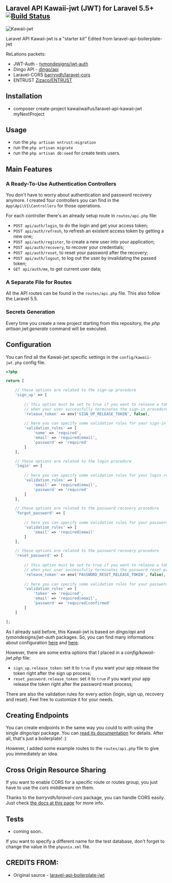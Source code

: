 ## Laravel API Kawaii-jwt (JWT) for Laravel 5.5+ [![Build Status](https://travis-ci.org/BlackMix/kawaii-jwt.svg)](https://travis-ci.org/BlackMix/kawaii-jwt)

![Kawaii-jwt](https://4.bp.blogspot.com/-BvRwLk3ucNw/Wf_y-MdAIhI/AAAAAAAAD_M/3EX7FF3jdBgCldMAw1HdFuisRYksyDjYQCLcBGAs/s1600/kawaiijwt.jpg)


Laravel API Kawaii-jwt is a "starter kit" Edited from laravel-api-boilerplate-jwt

ReLations packets:

* JWT-Auth - [tymondesigns/jwt-auth](https://github.com/tymondesigns/jwt-auth)
* Dingo API - [dingo/api](https://github.com/dingo/api)
* Laravel-CORS [barryvdh/laravel-cors](http://github.com/barryvdh/laravel-cors)
* ENTRUST [Zizaco/ENTRUST](https://github.com/Zizaco/entrust)

## Installation 
* composer create-project kawaiiwaifus/laravel-api-kawaii-jwt myNextProject
## Usage
* run the `php artisan entrust:migration`
* run the `php artisan migrate`
* run the `php artisan db:seed` for create tests users.
## Main Features

### A Ready-To-Use Authentication Controllers

You don't have to worry about authentication and password recovery anymore. 
I created four controllers you can find in the `App\Api\V1\Controllers` for those operations.

For each controller there's an already setup route in `routes/api.php` file:

* `POST api/auth/login`, to do the login and get your access token;
* `POST api/auth/refresh`, to refresh an existent access token by getting a new one;
* `POST api/auth/register`, to create a new user into your application;
* `POST api/auth/recovery`, to recover your credentials;
* `POST api/auth/reset`, to reset your password after the recovery;
* `POST api/auth/logout`, to log out the user by invalidating the passed token;
* `GET api/auth/me`, to get current user data;

### A Separate File for Routes

All the API routes can be found in the `routes/api.php` file. This also follow the Laravel 5.5.

### Secrets Generation

Every time you create a new project starting from this repository, the _php artisan jwt:generate_ command will be executed.

## Configuration

You can find all the Kawaii-jwt specific settings in the `config/kawaii-jwt.php` config file.

```php
<?php

return [

    // these options are related to the sign-up procedure
    'sign_up' => [
        
        // this option must be set to true if you want to release a token
        // when your user successfully terminates the sign-in procedure
        'release_token' => env('SIGN_UP_RELEASE_TOKEN', false),
        
        // here you can specify some validation rules for your sign-in request
        'validation_rules' => [
            'name' => 'required',
            'email' => 'required|email',
            'password' => 'required'
        ]
    ],

    // these options are related to the login procedure
    'login' => [
        
        // here you can specify some validation rules for your login request
        'validation_rules' => [
            'email' => 'required|email',
            'password' => 'required'
        ]
    ],

    // these options are related to the password recovery procedure
    'forgot_password' => [
        
        // here you can specify some validation rules for your password recovery procedure
        'validation_rules' => [
            'email' => 'required|email'
        ]
    ],

    // these options are related to the password recovery procedure
    'reset_password' => [
        
        // this option must be set to true if you want to release a token
        // when your user successfully terminates the password reset procedure
        'release_token' => env('PASSWORD_RESET_RELEASE_TOKEN', false),
        
        // here you can specify some validation rules for your password recovery procedure
        'validation_rules' => [
            'token' => 'required',
            'email' => 'required|email',
            'password' => 'required|confirmed'
        ]
    ]

];
```

As I already said before, this Kawaii-jwt is based on _dingo/api_ and _tymondesigns/jwt-auth_ packages. So, you can find many informations about configuration <a href="https://github.com/tymondesigns/jwt-auth/wiki/Configuration" target="_blank">here</a> and <a href="https://github.com/dingo/api/wiki/Configuration">here</a>.

However, there are some extra options that I placed in a _config/kawaii-jwt.php_ file:

* `sign_up.release_token`: set it to `true` if you want your app release the token right after the sign up process;
* `reset_password.release_token`: set it to `true` if you want your app release the token right after the password reset process;

There are also the validation rules for every action (login, sign up, recovery and reset). Feel free to customize it for your needs.

## Creating Endpoints

You can create endpoints in the same way you could to with using the single _dingo/api_ package. You can <a href="https://github.com/dingo/api/wiki/Creating-API-Endpoints" target="_blank">read its documentation</a> for details. After all, that's just a boilerplate! :)

However, I added some example routes to the `routes/api.php` file to give you immediately an idea.

## Cross Origin Resource Sharing

If you want to enable CORS for a specific route or routes group, you just have to use the _cors_ middleware on them.

Thanks to the _barryvdh/laravel-cors_ package, you can handle CORS easily. Just check <a href="https://github.com/barryvdh/laravel-cors" target="_blank">the docs at this page</a> for more info.

## Tests

* coming soon..

If you want to specify a different name for the test database, don't forget to change the value in the `phpunix.xml` file.

## CREDITS FROM:

* Original saurce - [laravel-api-boilerplate-jwt](https://github.com/francescomalatesta/laravel-api-boilerplate-jwt)

